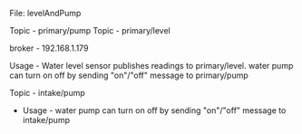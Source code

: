 File: levelAndPump

Topic - primary/pump
Topic - primary/level

broker - 192.168.1.179

Usage - Water level sensor publishes readings to primary/level. water pump can turn on off by sending "on"/"off" message to primary/pump


Topic - intake/pump
- Usage - water pump can turn on off by sending "on"/"off" message to intake/pump
 
